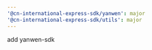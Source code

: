 ```yaml
---
'@cn-international-express-sdk/yanwen': major
'@cn-international-express-sdk/utils': major
---
```


add yanwen-sdk
